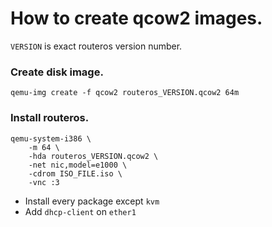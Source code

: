 # How to create qcow2 images.
`VERSION` is exact routeros version number.

### Create disk image.
```
qemu-img create -f qcow2 routeros_VERSION.qcow2 64m
```

### Install routeros.
```
qemu-system-i386 \
    -m 64 \
    -hda routeros_VERSION.qcow2 \
    -net nic,model=e1000 \
    -cdrom ISO_FILE.iso \
    -vnc :3
```

*   Install every package except `kvm`
*   Add `dhcp-client` on `ether1`
